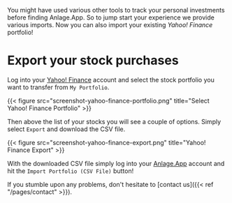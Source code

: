 You might have used various other tools to track your personal investments before finding Anlage.App.
So to jump start your experience we provide various imports. 
Now you can also import your existing *Yahoo! Finance* portfolio!

<!--more-->

# Export your stock purchases

Log into your [Yahoo! Finance](https://finance.yahoo.com) account and select the stock portfolio you want to transfer from `My Portfolio`.

{{< figure src="screenshot-yahoo-finance-portfolio.png" title="Select Yahoo! Finance Portfolio" >}}

Then above the list of your stocks you will see a couple of options. Simply select `Export` and download the CSV file.

{{< figure src="screenshot-yahoo-finance-export.png" title="Yahoo! Finance Export" >}}

With the downloaded CSV file simply log into your [Anlage.App](https://anlage.app) account and hit the `Import Portfolio (CSV File)` button!

If you stumble upon any problems, don't hesitate to [contact us]({{< ref "/pages/contact" >}}).
